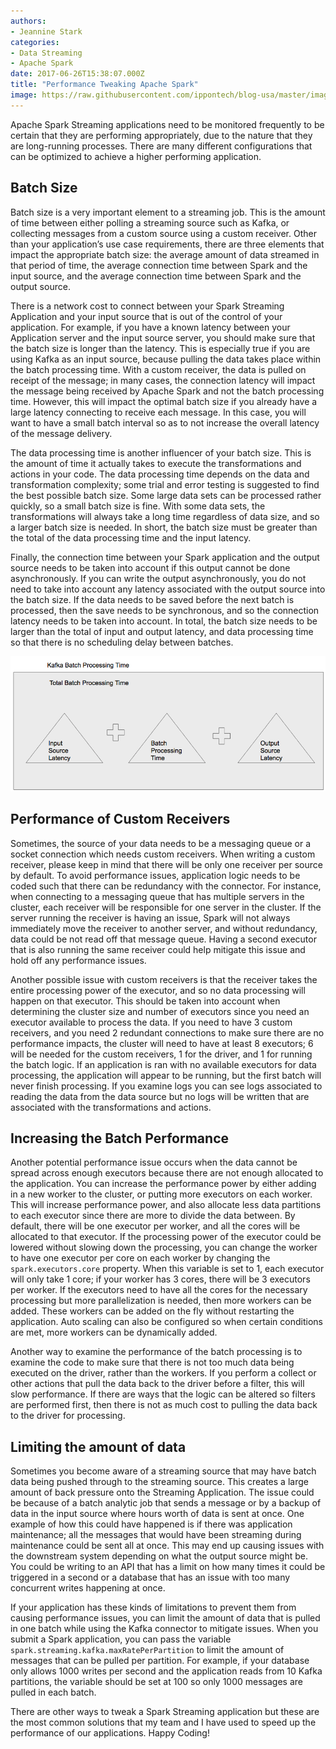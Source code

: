 ```yaml
---
authors:
- Jeannine Stark
categories:
- Data Streaming
- Apache Spark
date: 2017-06-26T15:38:07.000Z
title: "Performance Tweaking Apache Spark"
image: https://raw.githubusercontent.com/ippontech/blog-usa/master/images/2017/06/Performance-Tweaking-Apache-Spark-Blog--1-.png
---
```


Apache Spark Streaming applications need to be monitored frequently to be certain that they are performing appropriately, due to the nature that they are long-running processes. There are many different configurations that can be optimized to achieve a higher performing application.

## Batch Size

Batch size is a very important element to a streaming job. This is the amount of time between either polling a streaming source such as Kafka, or collecting messages from a custom source using a custom receiver. Other than your application’s use case requirements, there are three elements that impact the appropriate batch size: the average amount of data streamed in that period of time, the average connection time between Spark and the input source, and the average connection time between Spark and the output source. 

There is a network cost to connect between your Spark Streaming Application and your input source that is out of the control of your application. For example, if you have a known latency between your Application server and the input source server, you should make sure that the batch size is longer than the latency. This is especially true if you are using Kafka as an input source, because pulling the data takes place within the batch processing time. With a custom receiver, the data is pulled on receipt of the message; in many cases, the connection latency will impact the message being received by Apache Spark and not the batch processing time. However, this will impact the optimal batch size if you already have a large latency connecting to receive each message. In this case, you will want to have a small batch interval so as to not increase the overall latency of the message delivery.

The data processing time is another influencer of your batch size. This is the amount of time it actually takes to execute the transformations and actions in your code. The data processing time depends on the data and transformation complexity; some trial and error testing is suggested to find the best possible batch size. Some large data sets can be processed rather quickly, so a small batch size is fine. With some data sets, the transformations will always take a long time regardless of data size, and so a larger batch size is needed. In short, the batch size must be greater than the total of the data processing time and the input latency.

Finally, the connection time between your Spark application and the output source needs to be taken into account if this output cannot be done asynchronously. If you can write the output asynchronously, you do not need to take into account any latency associated with the output source into the batch size. If the data needs to be saved before the next batch is processed, then the save needs to be synchronous, and so the connection latency needs to be taken into account. In total, the batch size needs to be larger than the total of input and output latency, and data processing time so that there is no scheduling delay between batches.

![](https://raw.githubusercontent.com/ippontech/blog-usa/master/images/2017/06/Screen-Shot-2017-06-19-at-10.38.07-AM-1.png)

## Performance of Custom Receivers
Sometimes, the source of your data needs to be a messaging queue or a socket connection which needs custom receivers. When writing a custom receiver,  please keep in mind that there will be only one receiver per source by default. To avoid performance issues, application logic needs to be coded such that there can be redundancy with the connector. For instance, when connecting to a messaging queue that has multiple servers in the cluster, each receiver will be responsible for one server in the cluster. If the server running the receiver is having an issue, Spark will not always immediately move the receiver to another server, and without redundancy, data could be not read off that message queue. Having a second executor that is also running the same receiver could help mitigate this issue and hold off any performance issues.

Another possible issue with custom receivers is that the receiver takes the entire processing power of the executor, and so no data processing will happen on that executor. This should be taken into account when determining the cluster size and number of executors since you need an executor available to process the data. If you need to have 3 custom receivers, and you need 2 redundant connections to make sure there are no performance impacts, the cluster will need to have at least 8 executors; 6 will be needed for the custom receivers, 1 for the driver, and 1 for running the batch logic. If an application is ran with no available executors for data processing, the application will appear to be running, but the first batch will never finish processing. If you examine logs you can see logs associated to reading the data from the data source but no logs will be written that are associated with the transformations and actions.

## Increasing the Batch Performance

Another potential performance issue occurs when the data cannot be spread across enough executors because there are not enough allocated to the application. You can increase the performance power by either adding in a new worker to the cluster, or putting more executors on each worker. This will increase performance power, and also allocate less data partitions to each executor since there are more to divide the data between. By default, there will be one executor per worker, and all the cores will be allocated to that executor. If the processing power of the executor could be lowered without slowing down the processing, you can change the worker to have one executor per core on each worker by changing the `spark.executors.core` property. When this variable is set to 1, each executor will only take 1 core; if your worker has 3 cores, there will be 3 executors per worker. If the executors need to have all the cores for the necessary processing but more parallelization is needed, then more workers can be added. These workers can be added on the fly without restarting the application. Auto scaling can also be configured so when certain conditions are met, more workers can be dynamically added.

Another way to examine the performance of the batch processing is to examine the code to make sure that there is not too much data being executed on the driver, rather than the workers. If you perform a collect or other actions that pull the data back to the driver before a filter, this will slow performance. If there are ways that the logic can be altered so filters are performed first, then there is not as much cost to pulling the data back to the driver for processing.

## Limiting the amount of data

Sometimes you become aware of a streaming source that may have batch data being pushed through to the streaming source. This creates a large amount of back pressure onto the Streaming Application. The issue could be because of a batch analytic job that sends a message or by a backup of data in the input source where hours worth of data is sent at once. One example of how this could have happened is if there was application maintenance; all the messages that would have been streaming during maintenance could be sent all at once. This may end up causing issues with the downstream system depending on what the output source might be. You could be writing to an API that has a limit on how many times it could be triggered in a second or a database that has an issue with too many concurrent writes happening at once.

If your application has these kinds of limitations to prevent them from causing performance issues, you can limit the amount of data that is pulled in one batch while using the Kafka connector to mitigate issues. When you submit a Spark application, you can pass the variable `spark.streaming.kafka.maxRatePerPartition` to limit the amount of messages that can be pulled per partition. For example, if your database only allows 1000 writes per second and the application reads from 10 Kafka partitions, the variable should be set at 100 so only 1000 messages are pulled in each batch.
 
There are other ways to tweak a Spark Streaming application but these are the most common solutions that my team and I have used to speed up the performance of our applications. Happy Coding!
